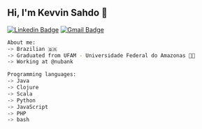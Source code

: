 ## Hi, I'm Kevvin Sahdo 🕺

[![Linkedin Badge](https://img.shields.io/badge/-kevvinsahdo-black?style=flat-square&logo=Linkedin&logoColor=white&link=https://www.linkedin.com/in/kevvinsahdo/)](https://www.linkedin.com/in/kevvinsahdo/)
[![Gmail Badge](https://img.shields.io/badge/-kevvinsahdo-black?style=flat-square&logo=gmail&logoColor=white&link=https://www.linkedin.com/in/kevvinsahdo/)](mailto:kevvinsd@gmail.com)

````bash
About me:
-> Brazilian 🇧🇷
-> Graduated from UFAM - Universidade Federal do Amazonas 👨‍🎓
-> Working at @nubank

Programming languages:
-> Java
-> Clojure
-> Scala 
-> Python 
-> JavaScript 
-> PHP
-> bash
````

